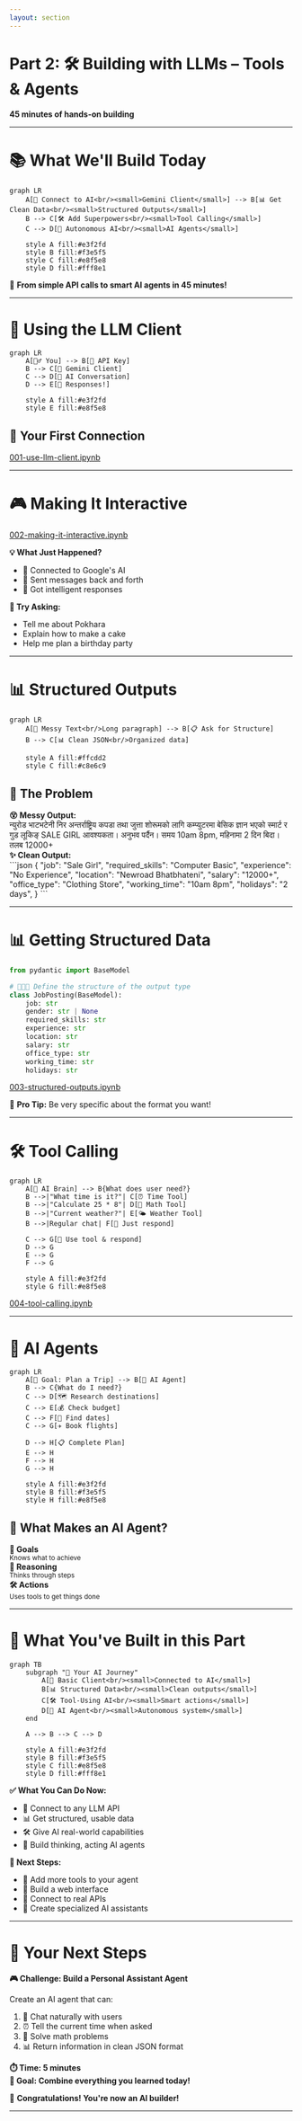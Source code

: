 ```yaml
---
layout: section
---
```


# Part 2: 🛠️ Building with LLMs – Tools & Agents

**45 minutes of hands-on building**

---

# 📚 What We'll Build Today

```mermaid
graph LR
    A[🔌 Connect to AI<br/><small>Gemini Client</small>] --> B[📊 Get Clean Data<br/><small>Structured Outputs</small>]
    B --> C[🛠️ Add Superpowers<br/><small>Tool Calling</small>]
    C --> D[🤖 Autonomous AI<br/><small>AI Agents</small>]
    
    style A fill:#e3f2fd
    style B fill:#f3e5f5
    style C fill:#e8f5e8
    style D fill:#fff8e1
```

<div class="mt-6 text-center">
<div class="p-4 bg-blue-100 rounded-lg">
🎯 <strong>From simple API calls to smart AI agents in 45 minutes!</strong>
</div>
</div>

---

# 🔌 Using the LLM Client

```mermaid
graph LR
    A[🙋‍♂️ You] --> B[🔑 API Key]
    B --> C[🔌 Gemini Client]
    C --> D[💬 AI Conversation]
    D --> E[🎉 Responses!]
    
    style A fill:#e3f2fd
    style E fill:#e8f5e8
```

## 🚀 Your First Connection

[001-use-llm-client.ipynb](https://colab.research.google.com/drive/1B3-ZgX3jZpr0U4LKHouwjw2AHq2lwTMh?usp=sharing)

---

# 🎮 Making It Interactive

[002-making-it-interactive.ipynb](https://colab.research.google.com/drive/136JQOyiI0rHvjGH4HiVctBQXCZNkLS6W?usp=sharing)


<div class="grid grid-cols-2 gap-6 mt-6">

<div class="p-4 bg-blue-50 rounded-lg">
<strong>💡 What Just Happened?</strong>
<ul class="text-sm mt-2">
<li>🔌 Connected to Google's AI</li>
<li>💬 Sent messages back and forth</li>
<li>🎯 Got intelligent responses</li>
</ul>
</div>

<div class="p-4 bg-yellow-50 rounded-lg">
<strong>🎯 Try Asking:</strong>
<ul class="text-sm mt-2">
<li>Tell me about Pokhara</li>
<li>Explain how to make a cake</li>
<li>Help me plan a birthday party</li>
</ul>
</div>

</div>

---

# 📊 Structured Outputs

```mermaid
graph LR
    A[🤖 Messy Text<br/>Long paragraph] --> B[📋 Ask for Structure]
    B --> C[📊 Clean JSON<br/>Organized data]
    
    style A fill:#ffcdd2
    style C fill:#c8e6c9
```

## 🤔 The Problem

<div class="grid grid-cols-2 gap-6">

<div class="p-4 bg-red-50 rounded-lg">
<strong>😵 Messy Output:</strong>
<div class="text-sm mt-2 bg-white p-2 rounded">
न्युरोड भाटभटेनी निर अन्तर्राष्ट्रिय कपडा तथा जुत्ता शोरूमको लागि कम्प्युटरमा बेसिक ज्ञान भएको स्मार्ट र गुड लूकिङ् SALE GIRL आवश्यकता। अनुभव पर्दैन। समय 10am 8pm, महिनामा 2 दिन बिदा। तलब 12000+</div>
</div>

<div class="p-4 bg-green-50 rounded-lg">
<strong>✨ Clean Output:</strong>
<div class="text-sm mt-2 bg-white p-2 rounded">
```json
{
    "job": "Sale Girl",
    "required_skills": "Computer Basic",
    "experience": "No Experience",
    "location": "Newroad Bhatbhateni",
    "salary": "12000+",
    "office_type": "Clothing Store",
    "working_time": "10am 8pm",
    "holidays": "2 days",
}
```
</div>
</div>

</div>

---

# 📊 Getting Structured Data

```python
from pydantic import BaseModel

# 👨🏼‍💻 Define the structure of the output type
class JobPosting(BaseModel):
    job: str
    gender: str | None
    required_skills: str
    experience: str
    location: str
    salary: str
    office_type: str
    working_time: str
    holidays: str
```

[003-structured-outputs.ipynb](https://colab.research.google.com/drive/1RyIQYoYnpnXSraAMBl6MMfMEL3L0yyrh?usp=sharing)



<div class="mt-4 p-3 bg-purple-100 rounded">
🎯 <strong>Pro Tip:</strong> Be very specific about the format you want!
</div>

---

# 🛠️ Tool Calling

```mermaid
graph LR
    A[🤖 AI Brain] --> B{What does user need?}
    B -->|"What time is it?"| C[⏰ Time Tool]
    B -->|"Calculate 25 * 8"| D[🧮 Math Tool]
    B -->|"Current weather?"| E[🌤️ Weather Tool]
    B -->|Regular chat| F[💬 Just respond]
    
    C --> G[📱 Use tool & respond]
    D --> G
    E --> G
    F --> G
    
    style A fill:#e3f2fd
    style G fill:#e8f5e8
```

[004-tool-calling.ipynb](https://drive.google.com/file/d/1_VSXsuixPu0gtCzMqfiuG6G0MwMSLASF/view?usp=sharing)

---

# 🤖 AI Agents

```mermaid
graph LR
    A[🎯 Goal: Plan a Trip] --> B[🤖 AI Agent]
    B --> C{What do I need?}
    C --> D[🗺️ Research destinations]
    C --> E[💰 Check budget]
    C --> F[📅 Find dates]
    C --> G[✈️ Book flights]
    
    D --> H[📋 Complete Plan]
    E --> H
    F --> H
    G --> H
    
    style A fill:#e3f2fd
    style B fill:#f3e5f5
    style H fill:#e8f5e8
```

## 🧠 What Makes an AI Agent?

<div class="grid grid-cols-3 gap-4">

<div class="text-center p-3 bg-blue-100 rounded">
<strong>🎯 Goals</strong><br>
<small>Knows what to achieve</small>
</div>

<div class="text-center p-3 bg-purple-100 rounded">
<strong>🧠 Reasoning</strong><br>
<small>Thinks through steps</small>
</div>

<div class="text-center p-3 bg-green-100 rounded">
<strong>🛠️ Actions</strong><br>
<small>Uses tools to get things done</small>
</div>

</div>

---

# 🌟 What You've Built in this Part

```mermaid
graph TB
    subgraph "🎯 Your AI Journey"
        A[🔌 Basic Client<br/><small>Connected to AI</small>]
        B[📊 Structured Data<br/><small>Clean outputs</small>]
        C[🛠️ Tool-Using AI<br/><small>Smart actions</small>]
        D[🤖 AI Agent<br/><small>Autonomous system</small>]
    end
    
    A --> B --> C --> D
    
    style A fill:#e3f2fd
    style B fill:#f3e5f5
    style C fill:#e8f5e8
    style D fill:#fff8e1
```

<div class="grid grid-cols-2 gap-6 mt-6">

<div class="p-4 bg-green-100 rounded-lg">
<strong>✅ What You Can Do Now:</strong>
<ul class="text-sm mt-2">
<li>🔌 Connect to any LLM API</li>
<li>📊 Get structured, usable data</li>
<li>🛠️ Give AI real-world capabilities</li>
<li>🤖 Build thinking, acting AI agents</li>
</ul>
</div>

<div class="p-4 bg-blue-100 rounded-lg">
<strong>🚀 Next Steps:</strong>
<ul class="text-sm mt-2">
<li>🎯 Add more tools to your agent</li>
<li>📱 Build a web interface</li>
<li>🔗 Connect to real APIs</li>
<li>🌟 Create specialized AI assistants</li>
</ul>
</div>

</div>

---

# 🎯 Your Next Steps

<div class="p-6 bg-yellow-50 rounded-lg">

**🎮 Challenge: Build a Personal Assistant Agent**

Create an AI agent that can:
1. 💬 Chat naturally with users
2. ⏰ Tell the current time when asked
3. 🧮 Solve math problems
4. 📊 Return information in clean JSON format

**⏱️ Time: 5 minutes**  
**🎯 Goal: Combine everything you learned today!**

</div>

<div class="mt-4 text-center">
<div class="p-3 bg-purple-100 rounded-lg">
🌟 <strong>Congratulations! You're now an AI builder!</strong>
</div>
</div>

---